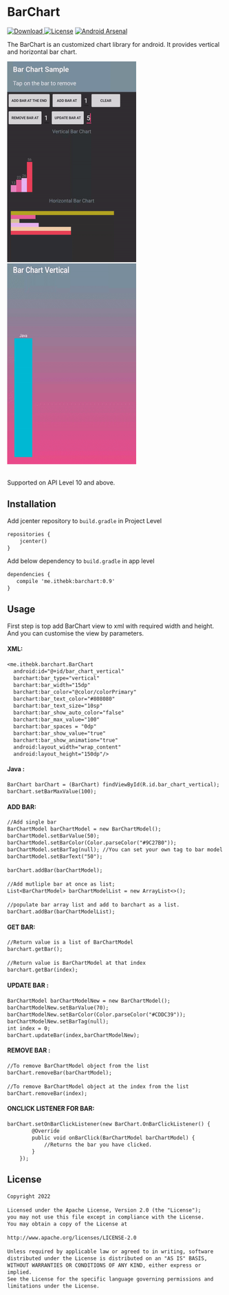 # BarChart
[ ![Download](https://api.bintray.com/packages/ithebk/maven/Bar-Chart/images/download.svg) ](https://bintray.com/ithebk/maven/Bar-Chart/_latestVersion)
[![License](https://img.shields.io/badge/License-Apache%202.0-blue.svg)](https://opensource.org/licenses/Apache-2.0)
[![Android Arsenal]( https://img.shields.io/badge/Android%20Arsenal-Bar%20Chart-green.svg?style=flat )]( https://android-arsenal.com/details/1/6350 )


The BarChart is an customized chart library for android. It provides vertical and horizontal bar chart.

<img src="/screenshot/barchartsample.gif" width="300" height="466"> <img src="/screenshot/bar_chart_vert.gif" width="300" height="466">

<br/>Supported on API Level 10 and above.

## Installation
Add jcenter repository to `build.gradle` in Project Level
	
	repositories {
		jcenter()
	}

Add below dependency to `build.gradle` in app level

	dependencies {
	   compile 'me.ithebk:barchart:0.9'
	}

## Usage
First step is top add BarChart view to xml with required width and height.
And you can customise the view by parameters.

#### XML:

 	<me.ithebk.barchart.BarChart
	  android:id="@+id/bar_chart_vertical"
	  barchart:bar_type="vertical"
	  barchart:bar_width="15dp"
	  barchart:bar_color="@color/colorPrimary"
	  barchart:bar_text_color="#808080"
	  barchart:bar_text_size="10sp"
	  barchart:bar_show_auto_color="false"
	  barchart:bar_max_value="100"
	  barchart:bar_spaces = "0dp"
	  barchart:bar_show_value="true"
	  barchart:bar_show_animation="true"
	  android:layout_width="wrap_content"
	  android:layout_height="150dp"/>
	
#### Java : 

	BarChart barChart = (BarChart) findViewById(R.id.bar_chart_vertical);
	barChart.setBarMaxValue(100);
	
#### ADD BAR:

	//Add single bar
	BarChartModel barChartModel = new BarChartModel();
	barChartModel.setBarValue(50);
	barChartModel.setBarColor(Color.parseColor("#9C27B0"));
    barChartModel.setBarTag(null); //You can set your own tag to bar model
    barChartModel.setBarText("50");
	
    barChart.addBar(barChartModel);
	
	//Add mutliple bar at once as list;
	List<BarChartModel> barChartModelList = new ArrayList<>();
	
	//populate bar array list and add to barchart as a list. 
	barChart.addBar(barChartModelList);
	
#### GET BAR:
	
	//Return value is a list of BarChartModel
	barchart.getBar();
	
	//Return value is BarChartModel at that index
	barchart.getBar(index);

	
#### UPDATE BAR : 
	
	BarChartModel barChartModelNew = new BarChartModel();
    barChartModelNew.setBarValue(70);
    barChartModelNew.setBarColor(Color.parseColor("#CDDC39"));
    barChartModelNew.setBarTag(null);
	int index = 0;
   	barChart.updateBar(index,barChartModelNew);
	
#### REMOVE BAR :

	//To remove BarChartModel object from the list
	barChart.removeBar(barChartModel);
	
	//To remove BarChartModel object at the index from the list
	barChart.removeBar(index);
	
#### ONCLICK LISTENER FOR BAR:

	barChart.setOnBarClickListener(new BarChart.OnBarClickListener() {
            @Override
            public void onBarClick(BarChartModel barChartModel) {
                //Returns the bar you have clicked.
            }
        });
	
	

## License
	Copyright 2022

    Licensed under the Apache License, Version 2.0 (the "License");
    you may not use this file except in compliance with the License.
    You may obtain a copy of the License at

    http://www.apache.org/licenses/LICENSE-2.0

    Unless required by applicable law or agreed to in writing, software
    distributed under the License is distributed on an "AS IS" BASIS,
    WITHOUT WARRANTIES OR CONDITIONS OF ANY KIND, either express or implied.
    See the License for the specific language governing permissions and
    limitations under the License.


